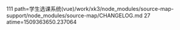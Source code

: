 111 path=学生选课系统(vue)/work/xk3/node_modules/source-map-support/node_modules/source-map/CHANGELOG.md
27 atime=1509363650.237064
